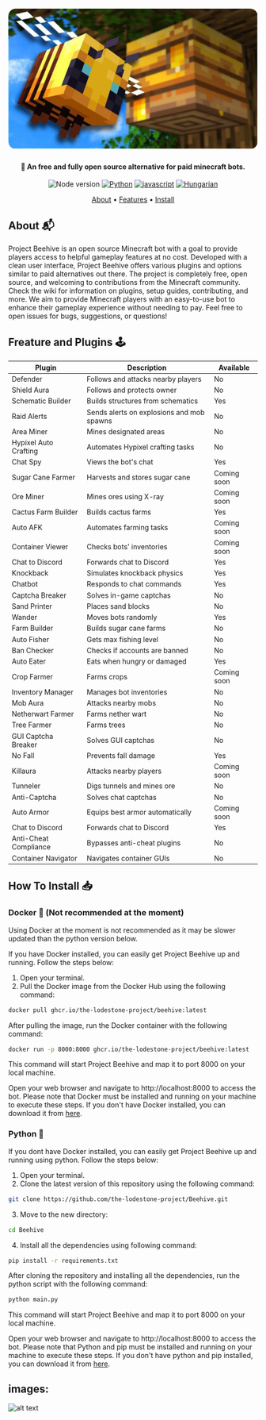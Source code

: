 <file-attachment-contents filename="README.md">

<h1 align="center">
  <br>
  <a href="/"><img src="assets/9990F441-DB4B-4BE1-AAE6-2E8A3EBC5D12.png" alt="Beehive" width="560"></a>
  <br>
</h1>

<h4 align="center">🤖 An free and fully open source alternative for paid minecraft bots.</h4>

<p align="center">
    <img alt="Node version" src="https://img.shields.io/static/v1?label=node&message=%20%3E=18.0.0&logo=node.js&color=2334D058" />
      <a href="https://python.org/"><img src="https://img.shields.io/badge/Python-FFD43B?logo=python&logoColor=blue" alt="Python"></a>
  <a href="https://github.com/reworkd/AgentGPT/blob/master/docs/README.zh-HANS.md"><img src="https://img.shields.io/badge/JavaScript-323330?logo=minecraft&logoColor=F7DF1E" alt="javascript"></a>
  <a href="soon!"><img src="https://img.shields.io/badge/Discord-5865F2?logo=discord&logoColor=white" alt="Hungarian"></a>
</p>

<p align="center">
  <a href="#about-">About</a> •
  <a href="#freature-and-plugins-">Features</a> •
  <a href="#how-to-install-">Install</a>
</p>

## About 📬

Project Beehive is an open source Minecraft bot with a goal to provide players access to helpful gameplay features at no cost. Developed with a clean user interface, Project Beehive offers various plugins and options similar to paid alternatives out there. The project is completely free, open source, and welcoming to contributions from the Minecraft community. Check the wiki for information on plugins, setup guides, contributing, and more. We aim to provide Minecraft players with an easy-to-use bot to enhance their gameplay experience without needing to pay. Feel free to open issues for bugs, suggestions, or questions!

## Freature and Plugins 🕹

| Plugin                | Description                               | Available   |
| --------------------- | ----------------------------------------- | ----------- |
| Defender              | Follows and attacks nearby players        | No          |
| Shield Aura           | Follows and protects owner                | No          |
| Schematic Builder     | Builds structures from schematics         | Yes         |
| Raid Alerts           | Sends alerts on explosions and mob spawns | No          |
| Area Miner            | Mines designated areas                    | No          |
| Hypixel Auto Crafting | Automates Hypixel crafting tasks          | No          |
| Chat Spy              | Views the bot's chat                      | Yes         |
| Sugar Cane Farmer     | Harvests and stores sugar cane            | Coming soon |
| Ore Miner             | Mines ores using X-ray                    | Coming soon |
| Cactus Farm Builder   | Builds cactus farms                       | Yes         |
| Auto AFK              | Automates farming tasks                   | Coming soon |
| Container Viewer      | Checks bots' inventories                  | Coming soon |
| Chat to Discord       | Forwards chat to Discord                  | Yes         |
| Knockback             | Simulates knockback physics               | Yes         |
| Chatbot               | Responds to chat commands                 | Yes         |
| Captcha Breaker       | Solves in-game captchas                   | No          |
| Sand Printer          | Places sand blocks                        | No          |
| Wander                | Moves bots randomly                       | Yes         |
| Farm Builder          | Builds sugar cane farms                   | No          |
| Auto Fisher           | Gets max fishing level                    | No          |
| Ban Checker           | Checks if accounts are banned             | No          |
| Auto Eater            | Eats when hungry or damaged               | Yes         |
| Crop Farmer           | Farms crops                               | Coming soon |
| Inventory Manager     | Manages bot inventories                   | No          |
| Mob Aura              | Attacks nearby mobs                       | No          |
| Netherwart Farmer     | Farms nether wart                         | No          |
| Tree Farmer           | Farms trees                               | No          |
| GUI Captcha Breaker   | Solves GUI captchas                       | No          |
| No Fall               | Prevents fall damage                      | Yes         |
| Killaura              | Attacks nearby players                    | Coming soon |
| Tunneler              | Digs tunnels and mines ore                | No          |
| Anti-Captcha          | Solves chat captchas                      | No          |
| Auto Armor            | Equips best armor automatically           | Coming soon |
| Chat to Discord       | Forwards chat to Discord                  | Yes         |
| Anti-Cheat Compliance | Bypasses anti-cheat plugins               | No          |
| Container Navigator   | Navigates container GUIs                  | No          |

## How To Install 📥

### Docker 🐳 (Not recommended at the moment)

Using Docker at the moment is not recommended as it may be slower updated than the python version below.

If you have Docker installed, you can easily get Project Beehive up and running. Follow the steps below:

1. Open your terminal.
2. Pull the Docker image from the Docker Hub using the following command:

```bash
docker pull ghcr.io/the-lodestone-project/beehive:latest
```

After pulling the image, run the Docker container with the following command:

```bash
docker run -p 8000:8000 ghcr.io/the-lodestone-project/beehive:latest
```

This command will start Project Beehive and map it to port 8000 on your local machine.

Open your web browser and navigate to http://localhost:8000 to access the bot.
Please note that Docker must be installed and running on your machine to execute these steps. If you don't have Docker installed, you can download it from [here](https://docs.docker.com/get-docker/).

### Python 🐍

If you dont have Docker installed, you can easily get Project Beehive up and running using python. Follow the steps below:

1. Open your terminal.
2. Clone the latest version of this repository using the following command:

```bash
git clone https://github.com/the-lodestone-project/Beehive.git
```

3. Move to the new directory:

```bash
cd Beehive
```

4. Install all the dependencies using following command:

```bash
pip install -r requirements.txt
```

After cloning the repository and installing all the dependencies, run the python script with the following command:

```bash
python main.py
```

This command will start Project Beehive and map it to port 8000 on your local machine.

Open your web browser and navigate to http://localhost:8000 to access the bot.
Please note that Python and pip must be installed and running on your machine to execute these steps. If you don't have python and pip installed, you can download it from [here](https://www.python.org/downloads/).

## images:

![alt text](https://i.imgur.com/RRHOgzp.png)

</file-attachment-contents>
